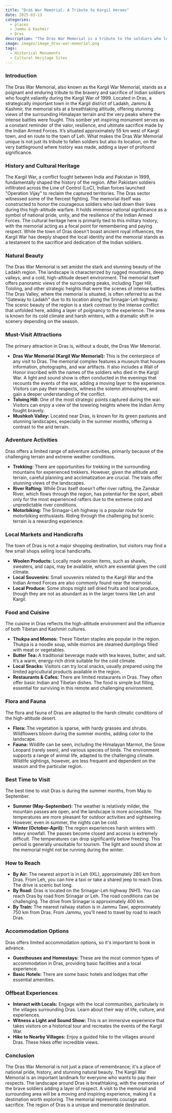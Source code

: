 ```yaml
---
title: "Dras War Memorial: A Tribute to Kargil Heroes"
date: 2025-03-13
categories:
  - places
  - Jammu & Kashmir
  - Dras
description: "The Dras War Memorial is a tribute to the soldiers who lost their lives during the Kargil War in 1999. It stands as a poignant reminder of India's military heritage and the sacrifices made for the nation's sovereignty. Located near the town of Dras, it offers a glimpse into the history of Indo-Pak conflicts and is surrounded by the starkly beautiful landscapes of Ladakh."
image: images/image_dras-war-memorial.png
tags: 
  - Historical Monuments
  - Cultural Heritage Sites
---
```



### **Introduction**

The Dras War Memorial, also known as the Kargil War Memorial, stands as a poignant and enduring tribute to the bravery and sacrifice of Indian soldiers who fought valiantly during the Kargil War of 1999. Located in Dras, a strategically important town in the Kargil district of Ladakh, Jammu & Kashmir, the memorial sits at a breathtaking altitude, offering stunning views of the surrounding Himalayan terrain and the very peaks where the intense battles were fought. This somber yet inspiring monument serves as a constant reminder of the valor, resilience, and ultimate sacrifice made by the Indian Armed Forces. It’s situated approximately 55 km west of Kargil town, and en route to the town of Leh. What makes the Dras War Memorial unique is not just its tribute to fallen soldiers but also its location, on the very battleground where history was made, adding a layer of profound significance.

### **History and Cultural Heritage**

The Kargil War, a conflict fought between India and Pakistan in 1999, fundamentally shaped the history of the region. After Pakistani soldiers infiltrated across the Line of Control (LoC), Indian forces launched "Operation Vijay" to reclaim the captured territories. The Dras sector witnessed some of the fiercest fighting. The memorial itself was constructed to honor the courageous soldiers who laid down their lives during this high-altitude warfare. It holds immense national significance as a symbol of national pride, unity, and the resilience of the Indian Armed Forces. The cultural heritage here is primarily tied to this military history, with the memorial acting as a focal point for remembering and paying respect. While the town of Dras doesn't boast ancient royal influences, the Kargil War has deeply shaped the local identity and the memorial stands as a testament to the sacrifice and dedication of the Indian soldiers.

### **Natural Beauty**

The Dras War Memorial is set amidst the stark and stunning beauty of the Ladakh region. The landscape is characterized by rugged mountains, deep valleys, and a cold, high-altitude desert environment. The memorial itself offers panoramic views of the surrounding peaks, including Tiger Hill, Tololing, and other strategic heights that were the scenes of intense battles. The Dras Valley, where the memorial is situated, is often referred to as the "Gateway to Ladakh" due to its location along the Srinagar-Leh highway.  The scenic beauty of the region is a stark contrast to the intense conflict that unfolded here, adding a layer of poignancy to the experience. The area is known for its cold climate and harsh winters, with a dramatic shift in scenery depending on the season.



### **Must-Visit Attractions**

The primary attraction in Dras is, without a doubt, the Dras War Memorial.

*   **Dras War Memorial (Kargil War Memorial):** This is the centerpiece of any visit to Dras. The memorial complex features a museum that houses information, photographs, and war artifacts. It also includes a Wall of Honor inscribed with the names of the soldiers who died in the Kargil War. A light and sound show is often conducted in the evenings that recounts the events of the war, adding a moving layer to the experience. Visitors can pay their respects, witness the solemn atmosphere, and gain a deeper understanding of the conflict.
*   **Toloing Hill:** One of the most strategic points captured during the war. Visitors can enjoy a view of the towering heights where the Indian Army fought bravely.
*   **Mushkoh Valley:** Located near Dras, is known for its green pastures and stunning landscapes, especially in the summer months, offering a contrast to the arid terrain.

### **Adventure Activities**

Dras offers a limited range of adventure activities, primarily because of the challenging terrain and extreme weather conditions.

*   **Trekking:** There are opportunities for trekking in the surrounding mountains for experienced trekkers. However, given the altitude and terrain, careful planning and acclimatization are crucial. The trails offer stunning views of the landscapes.
*   **River Rafting:** While Dras itself doesn’t offer river rafting, the Zanskar River, which flows through the region, has potential for the sport, albeit only for the most experienced rafters due to the extreme cold and unpredictable river conditions.
*   **Motorbiking:** The Srinagar-Leh highway is a popular route for motorbiking enthusiasts. Riding through the challenging but scenic terrain is a rewarding experience.

### **Local Markets and Handicrafts**

The town of Dras is not a major shopping destination, but visitors may find a few small shops selling local handicrafts.

*   **Woolen Products:** Locally made woolen items, such as shawls, sweaters, and caps, may be available, which are essential given the cold climate.
*   **Local Souvenirs:** Small souvenirs related to the Kargil War and the Indian Armed Forces are also commonly found near the memorial.
*   **Local Produce:** Some shops might sell dried fruits and local produce, though they are not as abundant as in the larger towns like Leh and Kargil.

### **Food and Cuisine**

The cuisine in Dras reflects the high-altitude environment and the influence of both Tibetan and Kashmiri cultures.

*   **Thukpa and Momos:** These Tibetan staples are popular in the region. Thukpa is a noodle soup, while momos are steamed dumplings filled with meat or vegetables.
*   **Butter Tea:** A traditional beverage made with tea leaves, butter, and salt. It’s a warm, energy-rich drink suitable for the cold climate.
*   **Local Snacks:** Visitors can try local snacks, usually prepared using the limited agricultural products available in the region.
*   **Restaurants & Cafes:** There are limited restaurants in Dras. They often offer basic Indian and Tibetan dishes. The food is simple but filling, essential for surviving in this remote and challenging environment.

### **Flora and Fauna**

The flora and fauna of Dras are adapted to the harsh climatic conditions of the high-altitude desert.

*   **Flora:** The vegetation is sparse, with hardy grasses and shrubs. Wildflowers bloom during the summer months, adding color to the landscape.
*   **Fauna:** Wildlife can be seen, including the Himalayan Marmot, the Snow Leopard (rarely seen), and various species of birds. The environment supports a range of animal life, adapted to the challenging climate. Wildlife sightings, however, are less frequent and dependent on the season and the particular region.



### **Best Time to Visit**

The best time to visit Dras is during the summer months, from May to September.

*   **Summer (May-September):** The weather is relatively milder, the mountain passes are open, and the landscape is more accessible. The temperatures are more pleasant for outdoor activities and sightseeing. However, even in summer, the nights can be cold.
*   **Winter (October-April):** The region experiences harsh winters with heavy snowfall. The passes become closed and access is extremely difficult. The temperatures can drop significantly below freezing. This period is generally unsuitable for tourism. The light and sound show at the memorial might not be running during the winter.

### **How to Reach**

*   **By Air:** The nearest airport is in Leh (IXL), approximately 280 km from Dras. From Leh, you can hire a taxi or take a shared jeep to reach Dras. The drive is scenic but long.
*   **By Road:** Dras is located on the Srinagar-Leh highway (NH1). You can reach Dras by road from Srinagar or Leh. The road conditions can be challenging. The drive from Srinagar is approximately 400 km.
*   **By Train:** The nearest railway station is in Jammu Tawi, approximately 750 km from Dras. From Jammu, you'll need to travel by road to reach Dras.

### **Accommodation Options**

Dras offers limited accommodation options, so it's important to book in advance.

*   **Guesthouses and Homestays:** These are the most common types of accommodation in Dras, providing basic facilities and a local experience.
*   **Basic Hotels:** There are some basic hotels and lodges that offer essential amenities.

### **Offbeat Experiences**

*   **Interact with Locals:** Engage with the local communities, particularly in the villages surrounding Dras. Learn about their way of life, culture, and experiences.
*   **Witness a Light and Sound Show:** This is an immersive experience that takes visitors on a historical tour and recreates the events of the Kargil War.
*   **Hike to Nearby Villages:** Enjoy a guided hike to the villages around Dras. These hikes offer incredible views.

### **Conclusion**

The Dras War Memorial is not just a place of remembrance; it's a place of national pride, history, and stunning natural beauty. The Kargil War Memorial is an important landmark for everyone who wants to pay their respects. The landscape around Dras is breathtaking, with the memories of the brave soldiers adding a layer of respect. A visit to the memorial and surrounding area will be a moving and inspiring experience, making it a destination worth exploring. The memorial represents courage and sacrifice. The region of Dras is a unique and memorable destination.


